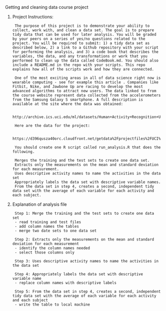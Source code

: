 Getting and cleaning data course project


1. Project Instructions:

        The purpose of this project is to demonstrate your ability to collect, work with, and clean a data set. The goal is to prepare tidy data that can be used for later analysis. You will be graded by your peers on a series of yes/no questions related to the project. You will be required to submit: 1) a tidy data set as described below, 2) a link to a Github repository with your script for performing the analysis, and 3) a code book that describes the variables, the data, and any transformations or work that you performed to clean up the data called CodeBook.md. You should also include a README.md in the repo with your scripts. This repo explains how all of the scripts work and how they are connected.

        One of the most exciting areas in all of data science right now is wearable computing - see for example this article . Companies like Fitbit, Nike, and Jawbone Up are racing to develop the most advanced algorithms to attract new users. The data linked to from the course website represent data collected from the accelerometers from the Samsung Galaxy S smartphone. A full description is available at the site where the data was obtained:

        http://archive.ics.uci.edu/ml/datasets/Human+Activity+Recognition+Using+Smartphones

        Here are the data for the project:

        https://d396qusza40orc.cloudfront.net/getdata%2Fprojectfiles%2FUCI%20HAR%20Dataset.zip

        You should create one R script called run_analysis.R that does the following.

        Merges the training and the test sets to create one data set.
        Extracts only the measurements on the mean and standard deviation for each measurement.
        Uses descriptive activity names to name the activities in the data set
        Appropriately labels the data set with descriptive variable names.
        From the data set in step 4, creates a second, independent tidy data set with the average of each variable for each activity and each subject.

2. Explanation of analysis file

        Step 1: Merge the training and the test sets to create one data set
        - read training and test files
        - add column names the tables
        - merge two date sets to one data set
        
        Step 2: Extracts only the measurements on the mean and standard deviation for each measurement
        - identify the column names needed
        - select those columns only
        
        Step 3: Uses descriptive activity names to name the activities in the data set
        
        Step 4: Appropriately labels the data set with descriptive variable name
        - replace column names with descriptive labels
        
        Step 5: From the data set in step 4, creates a second, independent tidy data set with the average of each variable for each activity and each subject 
        - write the table to local machine
